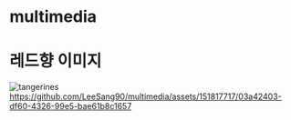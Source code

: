 # multimedia
# 레드향 이미지
![tangerines](https://github.com/LeeSang90/ImageCollect/assets/151817717/9ae1b5d5-24e4-482a-afb2-5e5e91301308)
https://github.com/LeeSang90/multimedia/assets/151817717/03a42403-df60-4326-99e5-bae61b8c1657
